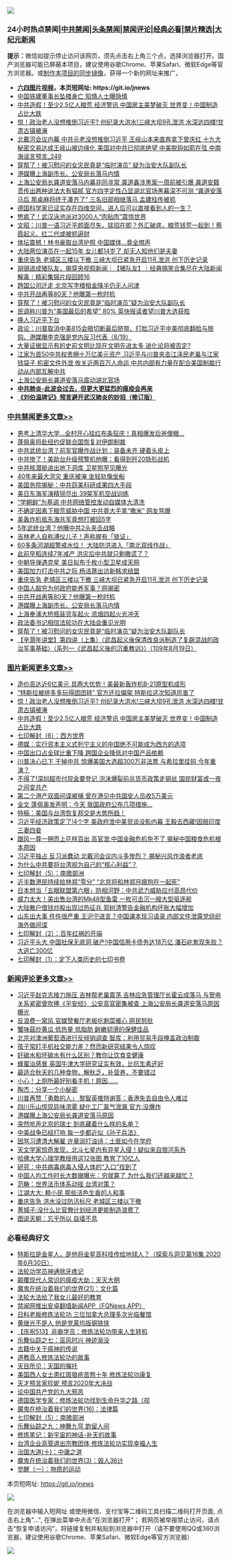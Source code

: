 ![](https://raw.githubusercontent.com/fqnews/bnews/master/64photo/fqnews-qr.jpg)

<div id="tt">
<h3>24小时热点禁闻|<a href="#%E4%B8%AD%E5%85%B1%E7%A6%81%E9%97%BB%E6%9B%B4%E5%A4%9A%E6%96%87%E7%AB%A0">中共禁闻</a>|<a href="#%E5%9B%BE%E7%89%87%E6%96%B0%E9%97%BB%E6%9B%B4%E5%A4%9A%E6%96%87%E7%AB%A0">头条禁闻</a>|<a href="#%E6%96%B0%E9%97%BB%E8%AF%84%E8%AE%BA%E6%9B%B4%E5%A4%9A%E6%96%87%E7%AB%A0">禁闻评论|<a href="#%E5%BF%85%E7%9C%8B%E7%BB%8F%E5%85%B8%E5%A5%BD%E6%96%87">经典必看|<a href="/video.md#%E7%A6%81%E7%89%87%E7%B2%BE%E9%80%89">禁片精选</a>|<a href="https://github.com/fqnews/djy/blob/master/gb/nf1351518.md#1">大纪元新闻</a></h3>
<div><b>提示：</b>微信如提示停止访问该网页，须先点击右上角三个点，选择浏览器打开。国产浏览器可能已屏蔽本项目，建议使用谷歌Chrome、苹果Safari、微软Edge等官方浏览器。或<a href="https://github.com/fqnews/bnews/blob/master/%E5%88%B6%E4%BD%9Cgit%E7%A6%81%E9%97%BB%E9%95%9C%E5%83%8F.md">制作本项目的同步镜像</a>，获得一个新的网址来推广。</div>
<ul>
<li><b><a href="http://d1.bdrive.tk/64.mp4" target="_blank">六四图片视频</a>，本页短网址: https://git.io/jnews</b></li>
<li><a href="/cbnews/20200819/1382517.md">中国铁建董事长坠楼身亡 知情人士曝隐情</a></li>
<li><a href="/topimagenews/20200819/1382597.md">中共造假！至少2.5亿人粮荒 经济警讯 中国房主美梦破灭 世界变！中国制造占比大跌</a></li>
<li><a href="/topimagenews/20200819/1382697.md">惊！政治老人没想推倒习近平? 创纪录大洪水!三峡大坝9孔泄洪 水深达四楼!甘肃古镇被淹</a></li>
<li><a href="/comments/20200820/1382772.md">北戴河会议内幕 中共元老没想推倒习近平 王岐山本来直奔拿下曾庆红 十九大秘密交易达成王岐山被边缘化 美国对中共已彻底绝望 中美脱钩如箭在弦 中南海谣言预言_249</a></li>
<li><a href="/comments/20200819/1382569.md">穿帮了！被习慰问的女灾民竟是“临时演员” 疑为治安大队副队长</a></li>
<li><a href="/cbnews/20200820/1382821.md">港媒曝上海副市长、公安局长落马内情</a></li>
<li><a href="/comments/20200819/1382552.md">上海公安局长龚道安落马内幕非同寻常 龚道鑫涉黑案一周前被引爆 龚道安籍贯传出两种说法大有猫腻 官方四字定性凸显湖北官场黑幕深不可测 “龚道安落马后 那桌麻将终于凑齐了” 三名旧部相继落马 孟建柱传被抓</a></li>
<li><a href="/comments/20200820/1382770.md">德国科学家已证实存在四维空间，进入后可以直接看到人的一生？</a></li>
<li><a href="/cbnews/20200820/1382743.md">憋疯了！武汉泳池派对3000人“肉贴肉”震惊世界</a></li>
<li><a href="/cbnews/20200820/1382791.md">文昭：川普一语习近平颜面尽失，猛招在即？外汇破底，粮荒钱荒一起到！蔡霞起义、红二代或被抓逼财</a></li>
<li><a href="/cnnews/hknews/20200820/1382852.md">体坛震撼！林书豪取台湾护照 中国媒体…竟全噤声</a></li>
<li><a href="/yule/20200819/1382520.md">大陆两位演员在一起15年 女儿都14岁了 却无人知他们是夫妻</a></li>
<li><a href="/cbnews/20200820/1382848.md">重庆告急 老城区三楼以下撤 三峡大坝已紧急开启11孔泄洪 创下历史记录</a></li>
<li><a href="/bannedvideo/20200820/1382784.md">胡锡进成猪队友，揭穿央视假新闻｜【猪队友】｜经典搞笑合集尽在大陆新闻解毒｜精彩集锦片段回顾16</a></li>
<li><a href="/cnnews/20200819/1382543.md">跨国公司迁走 北京写字楼租金降半仍无人问津</a></li>
<li><a href="/cbnews/20200820/1382832.md">中共开战再等80天？他曝第一枪时机</a></li>
<li><a href="/cbnews/20200820/1382814.md">穿帮了！被习慰问的女灾民竟是“临时演员”疑为治安大队副队长</a></li>
<li><a href="/cnnews/20200820/1382778.md">民调称川普为“美国最后的希望” 80% 英快报读者望川普大选获胜</a></li>
<li><a href="/baitai/20200820/1382818.md">换人习近平下台</a></li>
<li><a href="/bannedvideo/20200820/1382702.md">政论：川普取消中美815会晤切断最后脐带、打脸习近平中美彻底翻脸与脱钩、港媒曝李克强是党内反习代表（8/19）</a></li>
<li><a href="/cnnews/20200819/1382512.md">大量证据显示有的史前文明比现在文明先进太多 进化论将被否定?</a></li>
<li><a href="/comments/20200820/1382787.md">江家为首50中共权贵拥十万亿美元资产 习近平与川普夹击江泽民老巢与江家钱袋子 机密文件外泄 攸关近两百万人命运 中共内部有力量在配合美国制裁行动从内部瓦解中共</a></li>
<li><a href="/ssgc/20200819/1382627.md">上海公安局长龚道安落马震动湖北官场</a></li>
<li><b><a href="/comments/20200211/1275071.md" target="_blank">中共肺炎-此波会过去，但更大更猛烈的瘟疫会再来</a></b></li>
<li><b><a href="/comments/20200207/1272816.md" target="_blank">《刘伯温碑记》预言避开武汉肺炎的妙招（修订版）</a></b></li>
</ul>
</div>

<div class="catlist">
<h3><a href="/cbnews/" target="_blank">中共禁闻</a><span><a href="/cbnews/" target="_blank" rel="nofollow">更多文章>></a></span></h3>
<ul>
<li><a href="/cbnews/20200820/1382996.md" target="_blank">男考上清华大学…全村开心挂红布条狂庆！真相爆发后爸傻眼…</a></li>
<li><a href="/cbnews/20200820/1382980.md" target="_blank">蓬佩奥将赴纽约促联合国恢复对伊朗制裁</a></li>
<li><a href="/cbnews/20200820/1382979.md" target="_blank">中共武统台湾？前军官曝作战计划：装备未齐 硬着头皮上</a></li>
<li><a href="/cbnews/20200820/1382963.md" target="_blank">中共惨了！美助台升级预警机他曝：看得到歼20隐形战机</a></li>
<li><a href="/cbnews/20200820/1382962.md" target="_blank">中共核潜艇进出地下洞库 卫星照罕见曝光</a></li>
<li><a href="/cbnews/20200820/1382944.md" target="_blank">40年来最大洪灾 重庆被淹 坐轻轨像坐船</a></li>
<li><a href="/cbnews/20200820/1382939.md" target="_blank">美国务院揭秘：中共窃美科研成果四大手段</a></li>
<li><a href="/cbnews/20200820/1382930.md" target="_blank">美日东海军演精锐尽出 39架军机空战训练</a></li>
<li><a href="/cbnews/20200820/1382929.md" target="_blank">“学朝鲜”为基调 中共网络管控发动自媒体大清洗</a></li>
<li><a href="/cbnews/20200820/1382928.md" target="_blank">不确定因素下粮荒威胁中国 中共竟大手笔“撒米” 网友骂爆</a></li>
<li><a href="/cbnews/20200820/1382907.md" target="_blank">美轰炸机抵东海共军竟想打被回5字</a></li>
<li><a href="/cbnews/20200820/1382906.md" target="_blank">5年武统台湾？他曝中共2头夹击战略</a></li>
<li><a href="/cbnews/20200820/1382905.md" target="_blank">吉林老人自称溥仪儿子！声称握有「铁证」</a></li>
<li><a href="/cbnews/20200820/1382870.md" target="_blank">60多条河湖超警戒水位！ 大陆防洪进入「南北双线作战」</a></li>
<li><a href="/cbnews/20200820/1382869.md" target="_blank">此前早稻连续7年减产 洪灾后中共就只剩撒谎了？</a></li>
<li><a href="/cbnews/20200820/1382850.md" target="_blank">中朝导弹遇克星 美日拟布千枚小型卫星成天网</a></li>
<li><a href="/cbnews/20200820/1382849.md" target="_blank">美国加力打击中共之际 杨洁篪出访新韩求结盟</a></li>
<li><a href="/cbnews/20200820/1382848.md" target="_blank">重庆告急 老城区三楼以下撤 三峡大坝已紧急开启11孔泄洪 创下历史记录</a></li>
<li><a href="/cbnews/20200820/1382833.md" target="_blank">中国人超穷为何政府能养军事？网揭密</a></li>
<li><a href="/cbnews/20200820/1382832.md" target="_blank">中共开战再等80天？他曝第一枪时机</a></li>
<li><a href="/cbnews/20200820/1382821.md" target="_blank">港媒曝上海副市长、公安局长落马内情</a></li>
<li><a href="/cbnews/20200820/1382820.md" target="_blank">上海奉浦大桥瓶装货车起火 浓烟四起火光冲天</a></li>
<li><a href="/cbnews/20200820/1382654.md" target="_blank">政法委书记相信法轮功在大陆会重见光明</a></li>
<li><a href="/cbnews/20200820/1382814.md" target="_blank">穿帮了！被习慰问的女灾民竟是“临时演员”疑为治安大队副队长</a></li>
<li><a href="/cbnews/20200820/1382728.md" target="_blank">【辛灏年讲堂】第四讲（上集）〈武昌起义後保清改良派制造了复辟混战的政治军事基础〉（系列一《武昌起义後的沉重教训》）（109年8月19日）</a></li>

</ul>
</div>
<div class="catlist">
<h3><a href="/topimagenews/" target="_blank">图片新闻</a><span><a href="/topimagenews/" target="_blank" rel="nofollow">更多文章>></a></span></h3>
<ul>
<li><a href="/topimagenews/20200820/1382927.md" target="_blank">造价高达近6亿美元 具两大优势！美最新轰炸机B-21原型机成形</a></li>
<li><a href="/topimagenews/20200820/1382904.md" target="_blank">“特斯拉被拼多多玩得团团转” 官方还拉偏架 特斯拉这次知道厉害了</a></li>
<li><a href="/topimagenews/20200819/1382697.md" target="_blank">惊！政治老人没想推倒习近平? 创纪录大洪水!三峡大坝9孔泄洪 水深达四楼!甘肃古镇被淹</a></li>
<li><a href="/topimagenews/20200819/1382597.md" target="_blank">中共造假！至少2.5亿人粮荒 经济警讯 中国房主美梦破灭 世界变！中国制造占比大跌</a></li>
<li><a href="/comments/20200819/1382591.md" target="_blank">七印解封（6）：西方世界</a></li>
<li><a href="/topimagenews/20200819/1382405.md" target="_blank">德媒：实行资本主义式列宁主义的中国绝不可能成为西方的选项</a></li>
<li><a href="/topimagenews/20200819/1382271.md" target="_blank">中国出口占全球比重下降 跨国企业降低对中国产品依赖</a></li>
<li><a href="/topimagenews/20200818/1382205.md" target="_blank">川普决心已下 干掉中共 惊爆美国大选超300万非法票 与希拉里挂钩 今年重演？</a></li>
<li><a href="/topimagenews/20200818/1382108.md" target="_blank">不得了!深圳超市付现金要登记 泡沫爆裂前兆货币政策走钢丝 国民财富或一夜之间变共产</a></li>
<li><a href="/topimagenews/20200818/1381909.md" target="_blank">第二个港产双面间谍被捕 曾在港见中共国安人员收5万美元</a></li>
<li><a href="/topimagenews/20200818/1381813.md" target="_blank">全文 蓬佩奥发声明：今天 我国政府公布几项措施…</a></li>
<li><a href="/comments/20200818/1381765.md" target="_blank">特稿：美国与台湾恢复邦交是大势所趋！</a></li>
<li><a href="/topimagenews/20200817/1381657.md" target="_blank">习近平经济政策定了!4个字 美政府泄中美贸谈没影内幕 王毅去西藏!因赔印度三妻四妾</a></li>
<li><a href="/topimagenews/20200817/1381618.md" target="_blank">跟风一尊一拥而上花样百出 高官泄:中国金融危机免不了 揭秘中国粮食危机根本原因</a></li>
<li><a href="/topimagenews/20200817/1381596.md" target="_blank">习近平独占 反习派蠢动 北戴河会议内斗多惨烈？ 揭秘兴风作浪者老底</a></li>
<li><a href="/comments/20200817/1381382.md" target="_blank">为什么中共要将台湾视为自己的“核心利益”？</a></li>
<li><a href="/comments/20200817/1381339.md" target="_blank">七印解封（5）：南赡部洲</a></li>
<li><a href="/topimagenews/20200817/1381336.md" target="_blank">近半数港民持续给林郑“零分” “北京将和林郑月娥抱在一起死”</a></li>
<li><a href="/topimagenews/20200817/1381285.md" target="_blank">日本想当「五眼联盟第六眼」防相河野：中共武力威胁应付高昂代价</a></li>
<li><a href="/topimagenews/20200817/1381273.md" target="_blank">威力太大！美出售台湾的Mk48型鱼雷 一枚可击沉一艘大型驱逐舰</a></li>
<li><a href="/topimagenews/20200817/1381243.md" target="_blank">大陆散户借钱炒股出现过热征兆 郭树清警告金融机构坏账大幅增加</a></li>
<li><a href="/topimagenews/20200817/1381204.md" target="_blank">山东出大事 件件很严重 王沪宁进言？中国课本现习语录 内部文件泄露党组织海外做间谍</a></li>
<li><a href="/comments/20200816/1381045.md" target="_blank">七印解封（2）：百年红祸的开端</a></li>
<li><a href="/topimagenews/20200816/1381029.md" target="_blank">习近平头大 中国社保无底洞 破产!中国信用卡债务达18万亿 潘石屹套现失败？大逃亡300亿</a></li>
<li><a href="/comments/20200816/1381021.md" target="_blank">七印解封（1）：定下人类历史的七印书卷</a></li>

</ul>
</div>
<div class="catlist">
<h3><a href="/comments/" target="_blank">新闻评论</a><span><a href="/comments/" target="_blank" rel="nofollow">更多文章>></a></span></h3>
<ul>
<li><a href="/comments/20200820/1383006.md" target="_blank">习近平赵克志接力施压 吉林帮老巢震荡 吉林应急管理厅长霍云成落马 与贺电关系紧密曾吹捧《平安经》 公安高官密集被查 上海公安局长龚道安落马原因曝光</a></li>
<li><a href="/comments/20200820/1383001.md" target="_blank">反浪费一窝风 官媒赞餐厅老板吃剩菜暖心 网民怒批</a></li>
<li><a href="/comments/20200820/1382988.md" target="_blank">蟹味菇炒黄瓜 低热量 低脂肪 鲜嫩韧滑的保健佳品</a></li>
<li><a href="/comments/20200820/1382983.md" target="_blank">北京对澳洲葡萄酒进行反倾销调查 智库：利用贸易手段掩盖政治制裁</a></li>
<li><a href="/comments/20200820/1382966.md" target="_blank">孩子常盯手机社交能力差？然而新研究结果令人惊叹</a></li>
<li><a href="/comments/20200820/1382954.md" target="_blank">好碳水和坏碳水有什么区别？教你让饮食变健康</a></li>
<li><a href="/comments/20200820/1382953.md" target="_blank">蜂蜜治感冒 英国牛津大学研究证实有效，比抗生素还好</a></li>
<li><a href="/comments/20200820/1382952.md" target="_blank">最适合秋天的几种食物，解秋乏，补营养，不要错过</a></li>
<li><a href="/comments/20200820/1382951.md" target="_blank">小心！上厕所最好别看手机！原因&#8230;&#8230;</a></li>
<li><a href="/comments/20200820/1382945.md" target="_blank">陶杰：分享一个小秘密</a></li>
<li><a href="/comments/20200820/1382940.md" target="_blank">川普再赞「勇敢的人」 黎智英推特谢答：香港失去自由令人难过</a></li>
<li><a href="/comments/20200820/1382938.md" target="_blank">四川乐山惊现异味浓雾 疑化工厂氯气泄漏 官方:没爆炸</a></li>
<li><a href="/comments/20200820/1382910.md" target="_blank">港媒曝上海公安局长龚道安落马原因</a></li>
<li><a href="/comments/20200820/1382896.md" target="_blank">突然呛声北京的瑞士 到底藏着什么样的名单？</a></li>
<li><a href="/comments/20200820/1382895.md" target="_blank">中美战争已经打响 每一步都近似《孙子兵法》</a></li>
<li><a href="/comments/20200820/1382888.md" target="_blank">因骂习遭清大解雇 许章润打油诗：土匪如今在学府</a></li>
<li><a href="/comments/20200820/1382887.md" target="_blank">天文学家惊奇发现，北斗七星内有异星入侵！疑似来自银河系外</a></li>
<li><a href="/comments/20200820/1382877.md" target="_blank">哈佛大学心理学教授用这12张图 教育了10亿人</a></li>
<li><a href="/comments/20200820/1382876.md" target="_blank">研究：中共病毒病毒入侵人体的“入口”找到了</a></li>
<li><a href="/comments/20200820/1382858.md" target="_blank">中国人均工作时长大数据曝光：穷就算了 为什么我们还越来越忙？</a></li>
<li><a href="/comments/20200820/1382857.md" target="_blank">范畴：世界法币体系动摇 台湾对策？</a></li>
<li><a href="/comments/20200820/1382856.md" target="_blank">江湖大大: 赖小民 那些活色生香的人和事</a></li>
<li><a href="/comments/20200820/1382847.md" target="_blank">重庆告急 洪水没过防汛标尺 老城区三楼以下撤</a></li>
<li><a href="/comments/20200820/1382842.md" target="_blank">菁城子:没什么比官僚计划经济更能制造浪费了</a></li>
<li><a href="/comments/20200820/1382841.md" target="_blank">图说天朝：忘乎所以 自墙不息</a></li>

</ul>
</div>

<div class="catlist">
<h3>必看经典好文</h3>
<ul>
<li><a href="/comments/20200712/1359460.md" target="_blank">特斯拉是金星人，是他将金星高科技传给地球人？（探索与洞见第16集 2020年6月30日）</a></li>
<li><a href="/health/20170626/780263.md" target="_blank">法轮功学员神通除牙疼记</a></li>
<li><a href="/comments/20200619/783185.md" target="_blank">颠覆现代人常识的瘟疫大劫：天灭大明</a></li>
<li><a href="/comments/20180802/980476.md" target="_blank">魔鬼在统治着我们的世界(21)：文化篇</a></li>
<li><a href="/cbnews/20200516/1329218.md" target="_blank">法轮大法给了我女儿最好的教育</a></li>
<li><a href="/comments/20200503/1322531.md" target="_blank">禁闻网推出安卓翻墙新闻APP（FQNews APP）</a></li>
<li><a href="/comments/20200531/1337359.md" target="_blank">日料老板修炼法轮功 三位加拿大总理多次光临餐馆</a></li>
<li><a href="/lifebaike/20190522/1131765.md" target="_blank">黄继光不是人 他是党莱坞版钢铁侠</a></li>
<li><a href="/cbnews/20200518/1330564.md" target="_blank">【庆祝513】非裔学员：修炼法轮功带来人生转机</a></li>
<li><a href="/tculture/20190101/792550.md" target="_blank">乐舞仙踪之七：巫风时兴 神迹渐没</a></li>
<li><a href="/ccpdope/20200531/1337409.md" target="_blank">古籍中关于瘟神的传说</a></li>
<li><a href="/comments/20200805/1375080.md" target="_blank">道教高人修炼法轮功的故事</a></li>
<li><a href="/tculture/20180919/1000196.md" target="_blank">天目所见：天国的嘱托</a></li>
<li><a href="/comments/20190126/1070164.md" target="_blank">美国西人女士患红斑狼疮苦熬十年 修炼法轮功康复</a></li>
<li><a href="/topimagenews/20200513/1327828.md" target="_blank">天才预言家珍妮 预言2020年大决战</a></li>
<li><a href="/comments/20200717/1361899.md" target="_blank">论中国共产党的九大邪恶</a></li>
<li><a href="/comments/20200607/783186.md" target="_blank">德国医学专家：修炼法轮功找到生命升华之路（视</a></li>
<li><a href="/topimagenews/20180615/958090.md" target="_blank">魔鬼在统治着我们的世界(16)：法律篇</a></li>
<li><a href="/comments/20200817/1381339.md" target="_blank">七印解封（5）：南赡部洲</a></li>
<li><a href="/tculture/20170718/793528.md" target="_blank">乐舞仙踪之九：神舞九穹 韵留人间</a></li>
<li><a href="/comments/20190418/1115565.md" target="_blank">修炼笔记：新宇宙的神话-补天的故事</a></li>
<li><a href="/comments/20200528/1335859.md" target="_blank">台湾企业高管退出宗教团体 修炼法轮功实现幸福人生</a></li>
<li><a href="/cbnews/20180316/915423.md" target="_blank">治国大道(十)：中庸之道</a></li>
<li><a href="/topimagenews/20180521/945342.md" target="_blank">魔鬼在统治着我们的世界(3)：毁人36计</a></li>
<li><a href="/comments/20200810/1377609.md" target="_blank">觉醒（一）：物质的运动</a></li>

</ul>
</div>

本页短网址: https://git.io/jnews

![](https://raw.githubusercontent.com/fqnews/bnews/master/64photo/fqnews-qr.jpg)

在浏览器中输入短网址 或使用微信、支付宝等二维码工具扫描二维码打开页面, 点击右上角"...", 在弹出菜单中点击“在浏览器打开”； 若网页被举报禁止访问，请点击“恢复申请访问”，将链接复制并粘贴到浏览器中打开（请不要使用QQ或360浏览器，建议使用谷歌Chrome、苹果Safari、微软Edge等官方浏览器）

![](https://raw.githubusercontent.com/fqnews/bnews/master/64photo/wx.jpg)